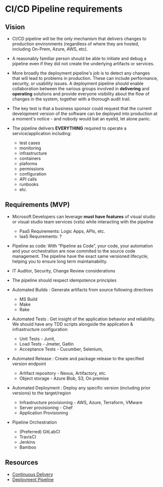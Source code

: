 # CI/CD Pipeline requirements

## Vision 

* CI/CD pipeline will be the only mechanism that delivers changes to production environments (regardless of where they are hosted, including On-Prem, Azure, AWS, etc).  

* A reasonably familiar person should be able to initiate and debug a pipeline even if they did not create the underlying artifacts or services. 

* More broadly the deployment pipeline's job is to detect any changes that will lead to problems in production. These can include performance, security, or usability issues. A deployment pipeline should enable collaboration between the various groups involved in **delivering** and **operating** solutions and provide everyone visibility about the flow of changes in the system, together with a thorough audit trail.

* The key test is that a business sponsor could request that the current development version of the software can be deployed into production at a moment's notice - and nobody would bat an eyelid, let alone panic.

* The pipeline delivers **EVERYTHING** required to operate a service/application including:
    * test cases
    * monitoring
    * infrastructure
    * containers
    * plaforms
    * permissions
    * configuration
    * API calls
    * runbooks
    * etc. 

## Requirements (MVP) 

* Microsoft Developers can leverage **must have features** of visual studio or visual studio team services (vsts) while interacting with the pipeline
    * PaaS Requirements: Logic Apps, APIs, etc.
    * IaaS Requirements: ?

* Pipeline as code: With “Pipeline as Code”, your code, your automation and your orchestration are now commited to the source code management. The pipeline have the exact same versioned lifecycle, helping you to ensure long term maintainability.

* IT Auditor, Security, Change Review considerations

* The pipeline should respect idempotence principles

* Automated Builds : Generate artifacts from source following directives
    * MS Build
    * Make
    * Rake

* Automated Tests : Get insight of the application behavior and reliability.  We should have any TDD scripts alongside the application & infrastructure configuration
    * Unit Tests - Junit, 
    * Load Tests - Jmeter, Gatlin
    * Acceptance Tests - Cucumber, Selenium, 

* Automated Release : Create and package release to the specified version endpoint
    * Artifact repository - Nexus, Artifactory, etc.
    * Object storage - Azure Blob, S3, On premise

* Automated Deployment : Deploy any specific version (including prior versions) to the target/region
    * Infrastructure provisioning - AWS, Azure, Terraform, VMware
    * Server provisioning - Chef
    * Application Provisioning

* Pipeline Orchestration
    * (Preferred) GitLabCI
    * TravisCI
    * Jenkins
    * Bamboo

## Resources
* [Continuous Delivery](https://martinfowler.com/bliki/ContinuousDelivery.html)
* [Deployment Pipeline](https://martinfowler.com/bliki/DeploymentPipeline.html) 